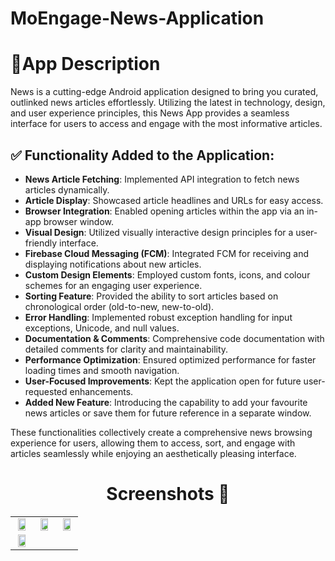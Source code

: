 # MoEngage-News-Application


# 📜App Description

News is a cutting-edge Android application designed to bring you curated, outlinked news articles effortlessly. Utilizing the latest in technology, design, and user experience principles, this News App provides a seamless interface for users to access and engage with the most informative articles.


## ✅ Functionality Added to the Application:

- **News Article Fetching**: Implemented API integration to fetch news articles dynamically.
- **Article Display**: Showcased article headlines and URLs for easy access.
- **Browser Integration**: Enabled opening articles within the app via an in-app browser window.
- **Visual Design**: Utilized visually interactive design principles for a user-friendly interface.
- **Firebase Cloud Messaging (FCM)**: Integrated FCM for receiving and displaying notifications about new articles.
- **Custom Design Elements**: Employed custom fonts, icons, and colour schemes for an engaging user experience.
- **Sorting Feature**: Provided the ability to sort articles based on chronological order (old-to-new, new-to-old).
- **Error Handling**: Implemented robust exception handling for input exceptions, Unicode, and null values.
- **Documentation & Comments**: Comprehensive code documentation with detailed comments for clarity and maintainability.
- **Performance Optimization**: Ensured optimized performance for faster loading times and smooth navigation.
- **User-Focused Improvements**: Kept the application open for future user-requested enhancements.
- **Added New Feature**: Introducing the capability to add your favourite news articles or save them for future reference in a separate window.

These functionalities collectively create a comprehensive news browsing experience for users, allowing them to access, sort, and engage with articles seamlessly while enjoying an aesthetically pleasing interface.




## <h1 align=center>Screenshots 📸</h1>


||||
|:----------------------------------------:|:-----------------------------------------:|:-----------------------------------------:|
| <img src= "https://github.com/Suryansh1720001/MoEngage-News-Application/assets/85965606/aacad957-d489-47b8-a2ed-5bdb7a29aba8" width="80%" height="70%"> | <img src= "https://github.com/Suryansh1720001/MoEngage-News-Application/assets/85965606/0a4842d9-11ef-4e44-aaba-17c103b80a35" width="80%" height="70%"> | <img src= "https://github.com/Suryansh1720001/MoEngage-News-Application/assets/85965606/4975cdc4-0449-49d7-9216-98aee80f8796" width="80%" height="70%"> |
| <img src= "https://github.com/Suryansh1720001/MoEngage-News-Application/assets/85965606/33bb8f67-993d-47e9-8fc1-c40f3d8ba85e" width="80%" height="70%"> |    |    |



